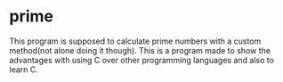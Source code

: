 # prime
This program is supposed to calculate prime numbers with a custom method(not alone doing it though). 
This is a program made to show the advantages with using C over other programming languages and also to learn C.
